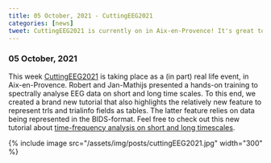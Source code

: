 ```yaml
---
title: 05 October, 2021 - CuttingEEG2021
categories: [news]
tweet: CuttingEEG2021 is currently on in Aix-en-Provence! It's great to meet in real life again. The FieldTrip team did a hands-on training on site about frequency analysis. See https://www.fieldtriptoolbox.org/workshop/cuttingeeg2021/
---
```


### 05 October, 2021

This week [CuttingEEG2021](https://cuttingeeg2021.org) is taking place as a (in part) real life event, in Aix-en-Provence. Robert and Jan-Mathijs presented a hands-on training to spectrally analyse EEG data on short and long time scales. To this end, we created a brand new tutorial that also highlights the relatively new feature to represent trls and trialinfo fields as tables. The latter feature relies on data being represented in the BIDS-format. Feel free to check out this new tutorial about [time-frequency analysis on short and long timescales](https://www.fieldtriptoolbox.org/workshop/cuttingeeg2021/tutorial_freq/).

{% include image src="/assets/img/posts/cuttingEEG2021.jpg" width="300" %}
